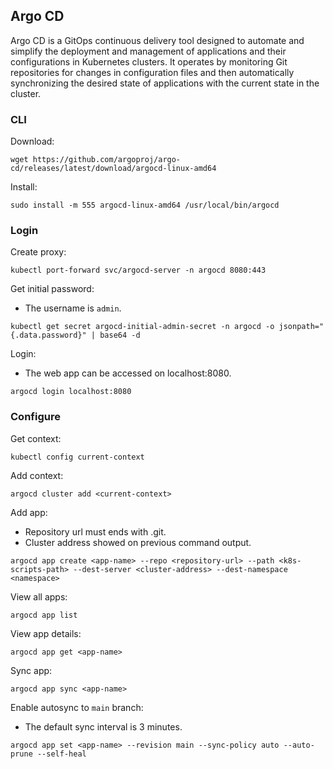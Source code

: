## Argo CD

Argo CD is a GitOps continuous delivery tool designed to automate and simplify the deployment and management of applications and their configurations in Kubernetes clusters. It operates by monitoring Git repositories for changes in configuration files and then automatically synchronizing the desired state of applications with the current state in the cluster. 

### CLI

Download:

```
wget https://github.com/argoproj/argo-cd/releases/latest/download/argocd-linux-amd64
```

Install:

```
sudo install -m 555 argocd-linux-amd64 /usr/local/bin/argocd
```

### Login

Create proxy:

```
kubectl port-forward svc/argocd-server -n argocd 8080:443
```

Get initial password:

- The username is `admin`.

```
kubectl get secret argocd-initial-admin-secret -n argocd -o jsonpath="{.data.password}" | base64 -d
```

Login:

- The web app can be accessed on localhost:8080.

```
argocd login localhost:8080
```

### Configure

Get context:

```
kubectl config current-context
```

Add context:

```
argocd cluster add <current-context>
```

Add app:

- Repository url must ends with .git.
- Cluster address showed on previous command output.

```
argocd app create <app-name> --repo <repository-url> --path <k8s-scripts-path> --dest-server <cluster-address> --dest-namespace <namespace>
```

View all apps:

```
argocd app list
```

View app details:

```
argocd app get <app-name>
```

Sync app:

```
argocd app sync <app-name>
```

Enable autosync to `main` branch:

- The default sync interval is 3 minutes.

```
argocd app set <app-name> --revision main --sync-policy auto --auto-prune --self-heal
```
